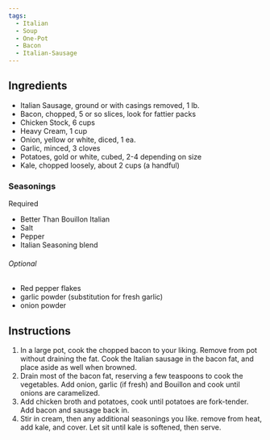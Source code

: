 ```yaml
---
tags:
  - Italian
  - Soup
  - One-Pot
  - Bacon
  - Italian-Sausage
---
```

## Ingredients

- Italian Sausage, ground or with casings removed, 1 lb.
- Bacon, chopped, 5 or so slices, look for fattier packs
- Chicken Stock, 6 cups
- Heavy Cream, 1 cup
- Onion, yellow or white, diced, 1 ea.
- Garlic, minced, 3 cloves
- Potatoes, gold or white, cubed, 2-4 depending on size
- Kale, chopped loosely, about 2 cups (a handful)
### Seasonings 
Required	
- Better Than Bouillon Italian
- Salt
- Pepper
- Italian Seasoning blend
###### Optional
- Red pepper flakes
- garlic powder (substitution for fresh garlic)
- onion powder

## Instructions

1. In a large pot, cook the chopped bacon to your liking. Remove from pot without draining the fat. Cook the Italian sausage in the bacon fat, and place aside as well when browned.
2. Drain most of the bacon fat, reserving a few teaspoons to cook the vegetables. Add onion, garlic (if fresh) and Bouillon and cook until onions are caramelized.
3. Add chicken broth and potatoes, cook until potatoes are fork-tender. Add bacon and sausage back in.
4. Stir in cream, then any additional seasonings you like. remove from heat, add kale, and cover. Let sit until kale is softened, then serve.
